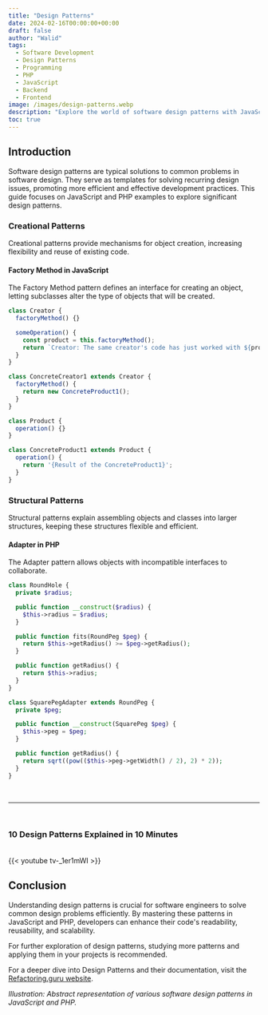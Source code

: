 ```yaml
---
title: "Design Patterns"
date: 2024-02-16T00:00:00+00:00
draft: false
author: "Walid"
tags:
  - Software Development
  - Design Patterns
  - Programming
  - PHP
  - JavaScript
  - Backend
  - Frontend
image: /images/design-patterns.webp
description: "Explore the world of software design patterns with JavaScript and PHP examples, providing solutions to common software design problems, enhancing code readability, reusability, and scalability."
toc: true
---
```


## Introduction

Software design patterns are typical solutions to common problems in software design. They serve as templates for solving recurring design issues, promoting more efficient and effective development practices. This guide focuses on JavaScript and PHP examples to explore significant design patterns.

### Creational Patterns

Creational patterns provide mechanisms for object creation, increasing flexibility and reuse of existing code.

#### Factory Method in JavaScript

The Factory Method pattern defines an interface for creating an object, letting subclasses alter the type of objects that will be created.

```javascript
class Creator {
  factoryMethod() {}

  someOperation() {
    const product = this.factoryMethod();
    return `Creator: The same creator's code has just worked with ${product.operation()}`;
  }
}

class ConcreteCreator1 extends Creator {
  factoryMethod() {
    return new ConcreteProduct1();
  }
}

class Product {
  operation() {}
}

class ConcreteProduct1 extends Product {
  operation() {
    return '{Result of the ConcreteProduct1}';
  }
}
```

### Structural Patterns

Structural patterns explain assembling objects and classes into larger structures, keeping these structures flexible and efficient.

#### Adapter in PHP

The Adapter pattern allows objects with incompatible interfaces to collaborate.

```php
class RoundHole {
  private $radius;

  public function __construct($radius) {
    $this->radius = $radius;
  }

  public function fits(RoundPeg $peg) {
    return $this->getRadius() >= $peg->getRadius();
  }

  public function getRadius() {
    return $this->radius;
  }
}

class SquarePegAdapter extends RoundPeg {
  private $peg;

  public function __construct(SquarePeg $peg) {
    $this->peg = $peg;
  }

  public function getRadius() {
    return sqrt((pow(($this->peg->getWidth() / 2), 2) * 2));
  }
}
```

<br><hr><br>

### 10 Design Patterns Explained in 10 Minutes

<br>
{{< youtube tv-_1er1mWI >}}
<br>

## Conclusion

Understanding design patterns is crucial for software engineers to solve common design problems efficiently. By mastering these patterns in JavaScript and PHP, developers can enhance their code's readability, reusability, and scalability.

For further exploration of design patterns, studying more patterns and applying them in your projects is recommended.

<!-- ![Software Design Patterns](/images/blackberry.webp) -->

For a deeper dive into Design Patterns and their documentation, visit the [Refactoring.guru website](https://refactoring.guru/).


*Illustration: Abstract representation of various software design patterns in JavaScript and PHP.*